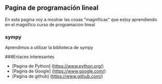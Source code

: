 ## Pagina de programación lineal
En esta pagina voy a mostrar las cosas "magnificas" que estoy aprendiendo en el magnifico curso de programacion lineal

### sympy 
Aprendimos a utilizar la biblioteca de sympy

###Enlaces interesantes
- [Pagina de Python] (https://www.python.org/)
- [Pagina de Google] (https://www.google.com/)
- [Pagina de github] (https://www.github.com/)


